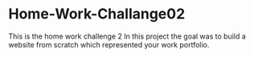 # Home-Work-Challange02

This is the home work challenge 2
In this project the goal was to build a website from scratch
which represented your work portfolio.
